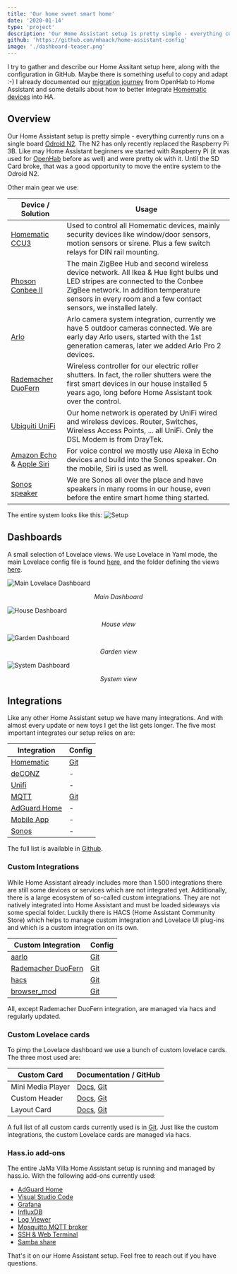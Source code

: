 ```yaml
---
title: 'Our home sweet smart home'
date: '2020-01-14'
type: 'project'
description: 'Our Home Assistant setup is pretty simple - everything currently runs on a single board computer - smooth and stable for 12+ months. This is how our setup looks like.'
github: 'https://github.com/mhaack/home-assistant-config'
image: './dashboard-teaser.png'
---
```


I try to gather and describe our Home Assitant setup here, along with the configuration in GitHub. Maybe there is something useful to copy and adapt :-)
I already documented our [migration journey](/home-assistant/) from OpenHab to Home Assistant and some details about how to better integrate [Homematic devices](/home-assistant-display/) into HA.

## Overview

Our Home Assistant setup is pretty simple - everything currently runs on a single board [Odroid N2](https://www.hardkernel.com/shop/odroid-n2-with-4gbyte-ram/). The N2 has only recently replaced the Raspberry Pi 3B. Like may Home Assistant beginners we started with Raspberry Pi (it was used for [OpenHab](/home-assistant/) before as well) and were pretty ok with it. Until the SD Card broke, that was a good opportunity to move the entire system to the Odroid N2.

Other main gear we use:

| Device / Solution | Usage |
| ----------------- | ----- |
| [Homematic CCU3](https://www.eq-3.com/start.html) | Used to control all Homematic devices, mainly security devices like window/door sensors, motion sensors or sirene. Plus a few switch relays for DIN rail mounting. |
| [Phoson Conbee II](https://phoscon.de/en/conbee2) | The main ZigBee Hub and second wireless device network. All Ikea & Hue light bulbs und LED stripes are connected to the Conbee ZigBee network. In addition temperature sensors in every room and a few contact sensors, we installed lately. |
| [Arlo](https://www.arlo.com/) | Arlo camera system integration, currently we have 5 outdoor cameras connected. We are early day Arlo users, started with the 1st generation cameras, later we added Arlo Pro 2 devices. |
| [Rademacher DuoFern](https://www.rademacher.de/en/smart-home/smart-home-systeme) | Wireless controller for our electric roller shutters. In fact, the roller shutters were the first smart devices in our house installed 5 years ago, long before Home Assistant took over the control. |
| [Ubiquiti UniFi](https://unifi-network.ui.com/) | Our home network is operated by UniFi wired and wireless devices. Router, Switches, Wireless Access Points, ... all UniFi. Only the DSL Modem is from DrayTek. |
| [Amazon Echo](https://en.wikipedia.org/wiki/Amazon_Echo) & [Apple Siri](https://www.apple.com/siri/) | For voice control we mostly use Alexa in Echo devices and build into the Sonos speaker. On the mobile, Siri is used as well.|
| [Sonos speaker](https://www.sonos.com/) | We are Sonos all over the place and have speakers in many rooms in our house, even before the entire smart home thing started. |

The entire system looks like this:
![Setup](setup.png)

## Dashboards

A small selection of Lovelace views. We use Lovelace in Yaml mode, the main Lovelace config file is found [here](https://github.com/mhaack/home-assistant-config/blob/master/config/ui-lovelace.yaml), and the folder defining the views [here](https://github.com/mhaack/home-assistant-config/tree/master/config/lovelace).

![Main Lovelace Dashboard](dashboard-main.png)
*<p style="text-align: center;">Main Dashboard</p>*

![House Dashboard](dashboard-house.png)
*<p style="text-align: center;">House view</p>*

![Garden Dashboard](dashboard-garden.png)
*<p style="text-align: center;">Garden view</p>*

![System Dashboard](dashboard-system.png)
*<p style="text-align: center;">System view</p>*

## Integrations

Like any other Home Assistant setup we have many integrations. And with almost every update or new toys I get the list gets longer. The five most important integrates our setup relies on are:

| Integration | Config |
| ----------- |------- |
| [Homematic](https://www.home-assistant.io/components/homematic/) | [Git](https://github.com/mhaack/home-assistant-config/blob/master/config/integrations/homematic.yaml) |
| [deCONZ](https://www.home-assistant.io/components/deconz/) | - |
| [Unifi](https://www.home-assistant.io/components/unifi/) | - |
| [MQTT](https://www.home-assistant.io/components/mqtt/) | [Git](https://github.com/mhaack/home-assistant-config/blob/master/config/integrations/mqtt.yaml) |
| [AdGuard Home](https://www.home-assistant.io/integrations/adguard/) | - |
| [Mobile App](https://www.home-assistant.io/integrations/mobile_app/) | - |
| [Sonos](https://www.home-assistant.io/integrations/sonos) | - |

The full list is available in [Github](https://github.com/mhaack/home-assistant-config/tree/master/config/integrations).

### Custom Integrations

While Home Assistant already includes more than 1.500 integrations there are still some devices or services which are not integrated yet. Additionally, there is a large ecosystem of so-called custom integrations. They are not natively integrated into Home Assistant and must be loaded sideways via some special folder. Luckily there is HACS (Home Assistant Community Store) which helps to manage custom integration and Lovelace UI plug-ins and which is a custom integration on its own.

| Custom Integration | Config |
| ------------------ | ------ |
| [aarlo](https://github.com/twrecked/hass-aarlo) | [Git](https://github.com/mhaack/home-assistant-config/blob/master/config/integrations/aarlo.yaml) |
| [Rademacher DuoFern](https://github.com/gluap/pyduofern) | [Git](https://github.com/mhaack/home-assistant-config/blob/master/config/integrations/duofern.yaml) |
| [hacs](https://github.com/custom-components/hacs) | [Git](https://github.com/mhaack/home-assistant-config/blob/master/config/integrations/hacs.yaml) |
| [browser_mod](https://github.com/thomasloven/hass-browser_mod) | [Git](https://github.com/mhaack/home-assistant-config/blob/master/config/integrations/browser_mod.yaml) |

All, except Rademacher DuoFern integration, are managed via hacs and regularly updated.

### Custom Lovelace cards

To pimp the Lovelace dashboard we use a bunch of custom lovelace cards. The three most used are:

| Custom Card | Documentation / GitHub |
| ----------- | ---------------------- |
| Mini Media Player | [Docs](https://community.home-assistant.io/t/lovelace-mini-media-player/68459), [Git](https://github.com/kalkih/mini-media-player) |
| Custom Header | [Docs](https://maykar.github.io/custom-header/#intro/intro), [Git](https://github.com/maykar/custom-header) |
| Layout Card | [Docs](https://community.home-assistant.io/t/layout-card-take-control-of-where-your-cards-end-up/147805), [Git](https://github.com/thomasloven/lovelace-layout-card) |

A full list of all custom cards currently used is in [Git](https://github.com/mhaack/home-assistant-config/tree/master/config/lovelace/resources). Just like the custom integrations, the custom Lovelace cards are managed via hacs.

### Hass.io add-ons

The entire JaMa Villa Home Assistant setup is running and managed by hass.io. With the following add-ons currently used:

* [AdGuard Home](https://github.com/hassio-addons/addon-adguard-home)
* [Visual Studio Code](https://github.com/hassio-addons/addon-vscode)
* [Grafana](https://github.com/hassio-addons/addon-grafana)
* [InfluxDB](https://github.com/hassio-addons/addon-influxdb)
* [Log Viewer](https://github.com/hassio-addons/addon-log-viewer)
* [Mosquitto MQTT broker](https://home-assistant.io/addons/mosquitto/)
* [SSH & Web Terminal](https://github.com/hassio-addons/addon-ssh)
* [Samba share](https://home-assistant.io/addons/samba/)

That's it on our Home Assistant setup. Feel free to reach out if you have questions.
